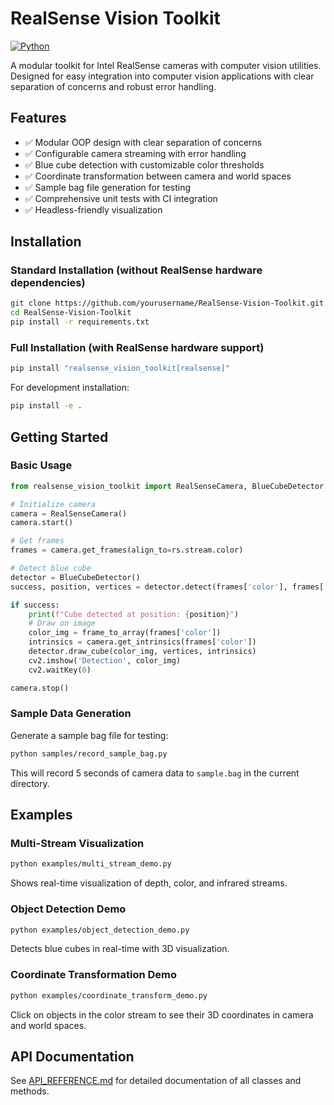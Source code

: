 # RealSense Vision Toolkit

[![Python](https://img.shields.io/badge/Python-3.7%2B-blue)](https://www.python.org/)

A modular toolkit for Intel RealSense cameras with computer vision utilities. Designed for easy integration into computer vision applications with clear separation of concerns and robust error handling.

## Features

- ✅ Modular OOP design with clear separation of concerns
- ✅ Configurable camera streaming with error handling
- ✅ Blue cube detection with customizable color thresholds
- ✅ Coordinate transformation between camera and world spaces
- ✅ Sample bag file generation for testing
- ✅ Comprehensive unit tests with CI integration
- ✅ Headless-friendly visualization

## Installation

### Standard Installation (without RealSense hardware dependencies)
```bash
git clone https://github.com/yourusername/RealSense-Vision-Toolkit.git
cd RealSense-Vision-Toolkit
pip install -r requirements.txt
```

### Full Installation (with RealSense hardware support)
```bash
pip install "realsense_vision_toolkit[realsense]"
```

For development installation:
```bash
pip install -e .
```

## Getting Started

### Basic Usage

```python
from realsense_vision_toolkit import RealSenseCamera, BlueCubeDetector

# Initialize camera
camera = RealSenseCamera()
camera.start()

# Get frames
frames = camera.get_frames(align_to=rs.stream.color)

# Detect blue cube
detector = BlueCubeDetector()
success, position, vertices = detector.detect(frames['color'], frames['depth'])

if success:
    print(f"Cube detected at position: {position}")
    # Draw on image
    color_img = frame_to_array(frames['color'])
    intrinsics = camera.get_intrinsics(frames['color'])
    detector.draw_cube(color_img, vertices, intrinsics)
    cv2.imshow('Detection', color_img)
    cv2.waitKey(0)

camera.stop()
```

### Sample Data Generation

Generate a sample bag file for testing:

```bash
python samples/record_sample_bag.py
```

This will record 5 seconds of camera data to `sample.bag` in the current directory.

## Examples

### Multi-Stream Visualization

```bash
python examples/multi_stream_demo.py
```

Shows real-time visualization of depth, color, and infrared streams.

### Object Detection Demo

```bash
python examples/object_detection_demo.py
```

Detects blue cubes in real-time with 3D visualization.

### Coordinate Transformation Demo

```bash
python examples/coordinate_transform_demo.py
```

Click on objects in the color stream to see their 3D coordinates in camera and world spaces.

## API Documentation

See [API_REFERENCE.md](docs/API_REFERENCE.md) for detailed documentation of all classes and methods.
